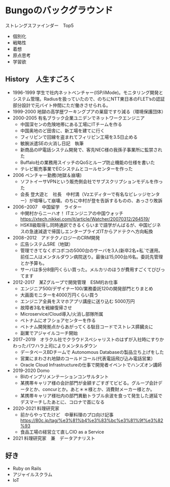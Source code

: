 # Bungoのバックグラウンド
ストレングスファインダー　Top5

- 個別化
- 戦略性
- 着想
- 原点思考
- 学習欲

## History　人生すごろく

- 1996-1999 学生で社内ネットベンチャー(ISP/iMode)。モニタリング開発とシステム管理。Radiusを扱っていたので、のちにNTT東日本のFLET’sの認証部分設計で元バイト仲間にただ働きさせられる。
- 1999-2000 地獄の高学歴ワーキングプアの巣窟ですり減る（環境保護団体）
- 2000-2005 有名ブラック企業ユニデンでネットワークエンジニア
  - 中国深センの危険地帯にある工場にITチームを作る
  - 中国奥地のど田舎に、新工場を建てに行く
  - フィリピンで回線を盗まれてフィリピン工場を3.5日止める
  - 敏腕派遣SEの火消し日記　執筆　
  - 新商品のIP電話システム開発で、客先NEC様の我孫子事業所に監禁された
  - Buffalo社の業務用スイッチのQoSとループ防止機能の仕様を書いた
  - テレビ販売事業でECシステムとコールセンターを作った
- 2006 ベンチャー勤務(地獄＆崩壊)
  - ソフトイーサVPNという販売側会社でサブスクリプションモデルを作った
  - 会長 登大遊と　社長　中村満（Vzエディターで有名なビレッジセンター）が喧嘩して崩壊。のちに中村が登を告訴するものの、あっさり敗訴
- 2006−2007　中国留学　ライター
  - 中関村からニーハオ！ ITエンジニアの中国ウォッチ https://xtech.nikkei.com/it/article/Watcher/20070312/264519/
  - HSK8級取得し同時通訳できるくらいまで語学がんばるが、中国ビジネスの急速減退で帰国しエンタープライズITからアドテクへ方向転換
- 2008−2012　アドテクノロジーのCRM開発
  - 広告システムSRE（地獄）
  - 管理できてなくボコボコの5000台のサーバを3人(新卒2名+私`で運用。前任二人はメンタルダウン病院送り。最後は15,000台/6名。委託先管理とか予算も。
  - サーバは多分8億円くらい買った。メルカリのほうが費用すごくてびびってます
- 2012-2017　某Zグループで開発管理　ESM的お仕事
  - エンジニア500/デザイナー100/業務委託120の開発部門とりまとめ
  - 大画面モニターを4000万円くらい買う
  - エンジニア全員をスマホアプリ講座に送り込む 5000万円
  - 故障者3名を戦線復帰させ
  - Microservice/Cloud導入/火消し部隊所属
  - ベトナムにオフショアセンターを作る
  - ベトナム開発拠点からあがってくる駄目コードでストレス膵臓炎に
  - 副業でアジャイルコーチ開始　
- 2017−2019　オラクル社でクラウドスペシャリストのはずが入社時にすりかわったパワハラ上司によりメンタルダウン
  - データベースBDチームで Autonomous Databaseの製品立ち上げをした
  - 営業にまわされ地獄のコールドコール(代表電話飛び込み電話営業）
  - Oracle Cloud Infrastructureの仕事で開発者イベントでハンズオン講師
- 2019-2020 Domo
  - BIのインプリメンテーションコンサルタント
  - 某携帯キャリア様の会計部門が金額すごすぎてビビる。グループ会計データとか、concurとか。あと＊＊様とか、消費財メーカー様とか。
  - 某携帯キャリア様社内の部門異動トラブル余波を食って発生した遅延でデスマーチしたあとに、コロナで首になる
- 2020-2021 料理研究家
  - 前からやってたけど　中華料理のプロ向け記事 https://80c.jp/tag/%e3%81%b4%e3%83%bc%e3%81%9f%e3%82%93
  - 食品工場の経営立て直しCIO as a Service
- 2021 料理研究家　兼　データアナリスト
  
## 好き
- Ruby on Rails
- アジャイルスクラム
- IoT

<!---
b-tamari/b-tamari is a ✨ special ✨ repository because its `README.md` (this file) appears on your GitHub profile.
You can click the Preview link to take a look at your changes.
--->
